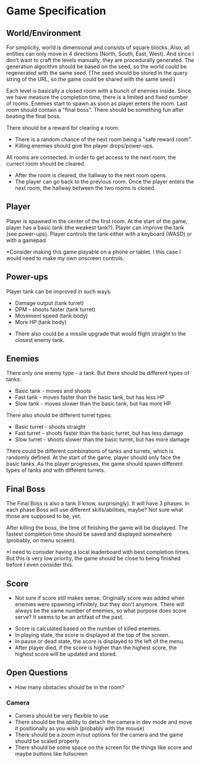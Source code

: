 # Game Specification

## World/Environment

For simplicity, world is dimensional and consists of square blocks.
Also, all entities can only move in 4 directions (North, South, East, West).
And since I don’t want to craft the levels manually, they are procedurally generated.
The generation algorithm should be based on the seed, so the world could be regenerated with the same seed.
(The seed should be stored in the query string of the URL, so the game could be shared with the same seed.)

Each level is basically a closed room with a bunch of enemies inside.
Since we have measure the completion time, there is a limited and fixed number of rooms.
Enemies start to spawn as soon as player enters the room.
Last room should contain a "final boss".
There should be something fun after beating the final boss.

There should be a reward for clearing a room:
- There is a random chance of the next room being a "safe reward room".
- Killing enemies should give the player drops/power-ups.

All rooms are connected. In order to get access to the next room, the currect room should be cleared.
- After the room is cleared, the hallway to the next room opens.
- The player can go back to the previous room.
  Once the player enters the next room, the hallway between the two rooms is closed.


## Player

Player is spawned in the center of the first room.
At the start of the game, player has a basic tank (the weakest tank?).
Player can improve the tank (see power-ups).
Player controls the tank either with a keyboard (WASD) or with a gamepad.

*Consider making this game playable on a phone or tablet. I this case I would need to make my own onscreen controls.


## Power-ups

Player tank can be improved in such ways:
- Damage output (tank turret)
- DPM - shoots faster (tank turret)
- Movement speed (tank body)
- More HP (tank body)

* There also could be a missile upgrade that would flight straight to the closest enemy tank.

## Enemies

There only one enemy type - a tank.
But there should be different types of tanks:
- Basic tank - moves and shoots
- Fast tank - moves faster than the basic tank, but has less HP
- Slow tank - moves slower than the basic tank, but has more HP

There also should be different turret types:
- Basic turret - shoots straight
- Fast turret - shoots faster than the basic turret, but has less damage
- Slow turret - shoots slower than the basic turret, but has more damage

There could be different combinations of tanks and turrets, which is randomly defined.
At the start of the game, player should only face the basic tanks.
As the player progresses, the game should spawn different types of tanks and with different turrets.

## Final Boss

The Final Boss is also a tank (I know, surprisingly).
It will have 3 phases.
In each phase Boss will use different skills/abilities, maybe? Not sure what those are supposed to be, yet.

After killing the boss, the time of finishing the game will be displayed. The fastest completion time should be saved and displayed somewhere (probably, on menu screen).

*I need to consider having a local leaderboard with best completion times. But this is very low priority, the game should be close to being finished before I even consider this.

## Score

* Not sure if score still makes sense. Originally score was added when enemies were spawning infinitely, but they don't anymore. There will always be the same number of enemies, so what purpose does score serve? It seems to be an artifast of the past.

- Score is calculated based on the number of killed enemies.
- In playing state, the score is displayed at the top of the screen.
- In pause or dead state, the score is displayed to the left of the menu.
- After player died, if the score is higher than the highest score, the highest score will be updated and stored.

## Open Questions

- How many obstacles should be in the room?

### Camera

- Camera should be very flexible to use
- There should be the ability to detach the camera in dev mode and move it positionally as you wish (probably with the mouse)
- There should be a zoom in/out options for the camera and the game should be scaled properly
- There should be some space on the screen for the things like score and maybe buttons like fullscreen
